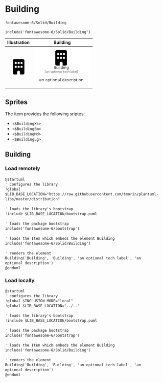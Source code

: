# Building


```text
fontawesome-6/Solid/Building
```

```text
include('fontawesome-6/Solid/Building')
```



| Illustration | Building |
| :---: | :---: |
| ![illustration for Illustration](../../fontawesome-6/Solid/Building.png) | ![illustration for Building](../../fontawesome-6/Solid/Building.Local.png) |



## Sprites
The item provides the following sriptes:

- `<$BuildingXs>`
- `<$BuildingSm>`
- `<$BuildingMd>`
- `<$BuildingLg>`





## Building

### Load remotely
```plantuml
@startuml
' configures the library
!global $LIB_BASE_LOCATION="https://raw.githubusercontent.com/tmorin/plantuml-libs/master/distribution"

' loads the library's bootstrap
!include $LIB_BASE_LOCATION/bootstrap.puml

' loads the package bootstrap
include('fontawesome-6/bootstrap')

' loads the Item which embeds the element Building
include('fontawesome-6/Solid/Building')

' renders the element
Building('Building', 'Building', 'an optional tech label', 'an optional description')
@enduml
```

### Load locally
```plantuml
@startuml
' configures the library
!global $INCLUSION_MODE="local"
!global $LIB_BASE_LOCATION="../.."

' loads the library's bootstrap
!include $LIB_BASE_LOCATION/bootstrap.puml

' loads the package bootstrap
include('fontawesome-6/bootstrap')

' loads the Item which embeds the element Building
include('fontawesome-6/Solid/Building')

' renders the element
Building('Building', 'Building', 'an optional tech label', 'an optional description')
@enduml
```

